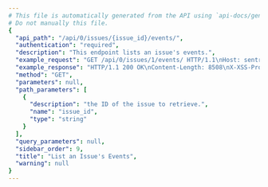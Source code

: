 ```yaml
---
# This file is automatically generated from the API using `api-docs/generate.py`
# Do not manually this file.
{
  "api_path": "/api/0/issues/{issue_id}/events/", 
  "authentication": "required", 
  "description": "This endpoint lists an issue's events.", 
  "example_request": "GET /api/0/issues/1/events/ HTTP/1.1\nHost: sentry.io\nAuthorization: Bearer {base64-encoded-key-here}", 
  "example_response": "HTTP/1.1 200 OK\nContent-Length: 8508\nX-XSS-Protection: 1; mode=block\nX-Content-Type-Options: nosniff\nContent-Language: en\nVary: Accept-Language, Cookie\nLink: <https://sentry.io/api/0/issues/1/events/?&cursor=1537391211000:0:1>; rel=\"previous\"; results=\"false\"; cursor=\"1537391211000:0:1\", <https://sentry.io/api/0/issues/1/events/?&cursor=1537391211000:100:0>; rel=\"next\"; results=\"false\"; cursor=\"1537391211000:100:0\"\nAllow: GET, HEAD, OPTIONS\nX-Frame-Options: deny\nContent-Type: application/json\n\n[\n  {\n    \"context\": {\n      \"emptyList\": [], \n      \"emptyMap\": {}, \n      \"length\": 10837790, \n      \"results\": [\n        1, \n        2, \n        3, \n        4, \n        5\n      ], \n      \"session\": {\n        \"foo\": \"bar\"\n      }, \n      \"unauthorized\": false, \n      \"url\": \"http://example.org/foo/bar/\"\n    }, \n    \"contexts\": {}, \n    \"dateCreated\": \"2018-09-19T21:06:51Z\", \n    \"dateReceived\": \"2018-09-19T21:06:51Z\", \n    \"dist\": null, \n    \"entries\": [\n      {\n        \"data\": {\n          \"message\": \"This is an example Python exception\"\n        }, \n        \"type\": \"message\"\n      }, \n      {\n        \"data\": {\n          \"frames\": [\n            {\n              \"absPath\": \"/home/ubuntu/.virtualenvs/getsentry/src/raven/raven/base.py\", \n              \"colNo\": null, \n              \"context\": [\n                [\n                  298, \n                  \"                frames = stack\"\n                ], \n                [\n                  299, \n                  \"\"\n                ], \n                [\n                  300, \n                  \"            data.update({\"\n                ], \n                [\n                  301, \n                  \"                'sentry.interfaces.Stacktrace': {\"\n                ], \n                [\n                  302, \n                  \"                    'frames': get_stack_info(frames,\"\n                ], \n                [\n                  303, \n                  \"                        transformer=self.transform)\"\n                ], \n                [\n                  304, \n                  \"                },\"\n                ], \n                [\n                  305, \n                  \"            })\"\n                ], \n                [\n                  306, \n                  \"\"\n                ], \n                [\n                  307, \n                  \"        if 'sentry.interfaces.Stacktrace' in data:\"\n                ], \n                [\n                  308, \n                  \"            if self.include_paths:\"\n                ]\n              ], \n              \"errors\": null, \n              \"filename\": \"raven/base.py\", \n              \"function\": \"build_msg\", \n              \"inApp\": false, \n              \"instructionAddr\": null, \n              \"lineNo\": 303, \n              \"module\": \"raven.base\", \n              \"package\": null, \n              \"platform\": null, \n              \"symbol\": null, \n              \"symbolAddr\": null, \n              \"vars\": {\n                \"'culprit'\": null, \n                \"'data'\": {\n                  \"'message'\": \"u'This is a test message generated using ``raven test``'\", \n                  \"'sentry.interfaces.Message'\": {\n                    \"'message'\": \"u'This is a test message generated using ``raven test``'\", \n                    \"'params'\": []\n                  }\n                }, \n                \"'date'\": \"datetime.datetime(2013, 8, 13, 3, 8, 24, 880386)\", \n                \"'event_id'\": \"'54a322436e1b47b88e239b78998ae742'\", \n                \"'event_type'\": \"'raven.events.Message'\", \n                \"'extra'\": {\n                  \"'go_deeper'\": [\n                    [\n                      {\n                        \"'bar'\": [\n                          \"'baz'\"\n                        ], \n                        \"'foo'\": \"'bar'\"\n                      }\n                    ]\n                  ], \n                  \"'loadavg'\": [\n                    0.37255859375, \n                    0.5341796875, \n                    0.62939453125\n                  ], \n                  \"'user'\": \"'dcramer'\"\n                }, \n                \"'frames'\": \"<generator object iter_stack_frames at 0x107bcc3c0>\", \n                \"'handler'\": \"<raven.events.Message object at 0x107bd0890>\", \n                \"'k'\": \"'sentry.interfaces.Message'\", \n                \"'kwargs'\": {\n                  \"'level'\": 20, \n                  \"'message'\": \"'This is a test message generated using ``raven test``'\"\n                }, \n                \"'public_key'\": null, \n                \"'result'\": {\n                  \"'message'\": \"u'This is a test message generated using ``raven test``'\", \n                  \"'sentry.interfaces.Message'\": {\n                    \"'message'\": \"u'This is a test message generated using ``raven test``'\", \n                    \"'params'\": []\n                  }\n                }, \n                \"'self'\": \"<raven.base.Client object at 0x107bb8210>\", \n                \"'stack'\": true, \n                \"'tags'\": null, \n                \"'time_spent'\": null, \n                \"'v'\": {\n                  \"'message'\": \"u'This is a test message generated using ``raven test``'\", \n                  \"'params'\": []\n                }\n              }\n            }, \n            {\n              \"absPath\": \"/home/ubuntu/.virtualenvs/getsentry/src/raven/raven/base.py\", \n              \"colNo\": null, \n              \"context\": [\n                [\n                  454, \n                  \"        if not self.is_enabled():\"\n                ], \n                [\n                  455, \n                  \"            return\"\n                ], \n                [\n                  456, \n                  \"\"\n                ], \n                [\n                  457, \n                  \"        data = self.build_msg(\"\n                ], \n                [\n                  458, \n                  \"            event_type, data, date, time_spent, extra, stack, tags=tags,\"\n                ], \n                [\n                  459, \n                  \"            **kwargs)\"\n                ], \n                [\n                  460, \n                  \"\"\n                ], \n                [\n                  461, \n                  \"        self.send(**data)\"\n                ], \n                [\n                  462, \n                  \"\"\n                ], \n                [\n                  463, \n                  \"        return (data.get('event_id'),)\"\n                ], \n                [\n                  464, \n                  \"\"\n                ]\n              ], \n              \"errors\": null, \n              \"filename\": \"raven/base.py\", \n              \"function\": \"capture\", \n              \"inApp\": false, \n              \"instructionAddr\": null, \n              \"lineNo\": 459, \n              \"module\": \"raven.base\", \n              \"package\": null, \n              \"platform\": null, \n              \"symbol\": null, \n              \"symbolAddr\": null, \n              \"vars\": {\n                \"'data'\": null, \n                \"'date'\": null, \n                \"'event_type'\": \"'raven.events.Message'\", \n                \"'extra'\": {\n                  \"'go_deeper'\": [\n                    [\n                      {\n                        \"'bar'\": [\n                          \"'baz'\"\n                        ], \n                        \"'foo'\": \"'bar'\"\n                      }\n                    ]\n                  ], \n                  \"'loadavg'\": [\n                    0.37255859375, \n                    0.5341796875, \n                    0.62939453125\n                  ], \n                  \"'user'\": \"'dcramer'\"\n                }, \n                \"'kwargs'\": {\n                  \"'level'\": 20, \n                  \"'message'\": \"'This is a test message generated using ``raven test``'\"\n                }, \n                \"'self'\": \"<raven.base.Client object at 0x107bb8210>\", \n                \"'stack'\": true, \n                \"'tags'\": null, \n                \"'time_spent'\": null\n              }\n            }, \n            {\n              \"absPath\": \"/home/ubuntu/.virtualenvs/getsentry/src/raven/raven/base.py\", \n              \"colNo\": null, \n              \"context\": [\n                [\n                  572, \n                  \"        \\\"\\\"\\\"\"\n                ], \n                [\n                  573, \n                  \"        Creates an event from ``message``.\"\n                ], \n                [\n                  574, \n                  \"\"\n                ], \n                [\n                  575, \n                  \"        >>> client.captureMessage('My event just happened!')\"\n                ], \n                [\n                  576, \n                  \"        \\\"\\\"\\\"\"\n                ], \n                [\n                  577, \n                  \"        return self.capture('raven.events.Message', message=message, **kwargs)\"\n                ], \n                [\n                  578, \n                  \"\"\n                ], \n                [\n                  579, \n                  \"    def captureException(self, exc_info=None, **kwargs):\"\n                ], \n                [\n                  580, \n                  \"        \\\"\\\"\\\"\"\n                ], \n                [\n                  581, \n                  \"        Creates an event from an exception.\"\n                ], \n                [\n                  582, \n                  \"\"\n                ]\n              ], \n              \"errors\": null, \n              \"filename\": \"raven/base.py\", \n              \"function\": \"captureMessage\", \n              \"inApp\": false, \n              \"instructionAddr\": null, \n              \"lineNo\": 577, \n              \"module\": \"raven.base\", \n              \"package\": null, \n              \"platform\": null, \n              \"symbol\": null, \n              \"symbolAddr\": null, \n              \"vars\": {\n                \"'kwargs'\": {\n                  \"'data'\": null, \n                  \"'extra'\": {\n                    \"'go_deeper'\": [\n                      [\n                        {\n                          \"'bar'\": [\n                            \"'baz'\"\n                          ], \n                          \"'foo'\": \"'bar'\"\n                        }\n                      ]\n                    ], \n                    \"'loadavg'\": [\n                      0.37255859375, \n                      0.5341796875, \n                      0.62939453125\n                    ], \n                    \"'user'\": \"'dcramer'\"\n                  }, \n                  \"'level'\": 20, \n                  \"'stack'\": true, \n                  \"'tags'\": null\n                }, \n                \"'message'\": \"'This is a test message generated using ``raven test``'\", \n                \"'self'\": \"<raven.base.Client object at 0x107bb8210>\"\n              }\n            }, \n            {\n              \"absPath\": \"/home/ubuntu/.virtualenvs/getsentry/src/raven/raven/scripts/runner.py\", \n              \"colNo\": null, \n              \"context\": [\n                [\n                  72, \n                  \"        level=logging.INFO,\"\n                ], \n                [\n                  73, \n                  \"        stack=True,\"\n                ], \n                [\n                  74, \n                  \"        tags=options.get('tags', {}),\"\n                ], \n                [\n                  75, \n                  \"        extra={\"\n                ], \n                [\n                  76, \n                  \"            'user': get_uid(),\"\n                ], \n                [\n                  77, \n                  \"            'loadavg': get_loadavg(),\"\n                ], \n                [\n                  78, \n                  \"        },\"\n                ], \n                [\n                  79, \n                  \"    ))\"\n                ], \n                [\n                  80, \n                  \"\"\n                ], \n                [\n                  81, \n                  \"    if client.state.did_fail():\"\n                ], \n                [\n                  82, \n                  \"        print('error!')\"\n                ]\n              ], \n              \"errors\": null, \n              \"filename\": \"raven/scripts/runner.py\", \n              \"function\": \"send_test_message\", \n              \"inApp\": false, \n              \"instructionAddr\": null, \n              \"lineNo\": 77, \n              \"module\": \"raven.scripts.runner\", \n              \"package\": null, \n              \"platform\": null, \n              \"symbol\": null, \n              \"symbolAddr\": null, \n              \"vars\": {\n                \"'client'\": \"<raven.base.Client object at 0x107bb8210>\", \n                \"'data'\": null, \n                \"'k'\": \"'secret_key'\", \n                \"'options'\": {\n                  \"'data'\": null, \n                  \"'tags'\": null\n                }\n              }\n            }, \n            {\n              \"absPath\": \"/home/ubuntu/.virtualenvs/getsentry/src/raven/raven/scripts/runner.py\", \n              \"colNo\": null, \n              \"context\": [\n                [\n                  107, \n                  \"    print(\\\"Using DSN configuration:\\\")\"\n                ], \n                [\n                  108, \n                  \"    print(\\\" \\\", dsn)\"\n                ], \n                [\n                  109, \n                  \"    print()\"\n                ], \n                [\n                  110, \n                  \"\"\n                ], \n                [\n                  111, \n                  \"    client = Client(dsn, include_paths=['raven'])\"\n                ], \n                [\n                  112, \n                  \"    send_test_message(client, opts.__dict__)\"\n                ]\n              ], \n              \"errors\": null, \n              \"filename\": \"raven/scripts/runner.py\", \n              \"function\": \"main\", \n              \"inApp\": false, \n              \"instructionAddr\": null, \n              \"lineNo\": 112, \n              \"module\": \"raven.scripts.runner\", \n              \"package\": null, \n              \"platform\": null, \n              \"symbol\": null, \n              \"symbolAddr\": null, \n              \"vars\": {\n                \"'args'\": [\n                  \"'test'\", \n                  \"'https://ebc35f33e151401f9deac549978bda11:f3403f81e12e4c24942d505f086b2cad@sentry.io/1'\"\n                ], \n                \"'client'\": \"<raven.base.Client object at 0x107bb8210>\", \n                \"'dsn'\": \"'https://ebc35f33e151401f9deac549978bda11:f3403f81e12e4c24942d505f086b2cad@sentry.io/1'\", \n                \"'opts'\": \"<Values at 0x107ba3b00: {'data': None, 'tags': None}>\", \n                \"'parser'\": \"<optparse.OptionParser instance at 0x107ba3368>\", \n                \"'root'\": \"<logging.Logger object at 0x107ba5b10>\"\n              }\n            }\n          ], \n          \"framesOmitted\": null, \n          \"hasSystemFrames\": false, \n          \"registers\": null\n        }, \n        \"type\": \"stacktrace\"\n      }, \n      {\n        \"data\": {\n          \"context\": [\n            [\n              11, \n              \"{% endif %}\\n\"\n            ], \n            [\n              12, \n              \"<script src=\\\"{% static 'debug_toolbar/js/toolbar.js' %}\\\"></script>\\n\"\n            ], \n            [\n              13, \n              \"<div id=\\\"djDebug\\\" hidden=\\\"hidden\\\" dir=\\\"ltr\\\"\\n\"\n            ], \n            [\n              14, \n              \"     data-store-id=\\\"{{ toolbar.store_id }}\\\" data-render-panel-url=\\\"{% url 'djdt:render_panel' %}\\\"\\n\"\n            ], \n            [\n              15, \n              \"     {{ toolbar.config.ROOT_TAG_EXTRA_ATTRS|safe }}>\\n\"\n            ], \n            [\n              16, \n              \"\\t<div hidden=\\\"hidden\\\" id=\\\"djDebugToolbar\\\">\\n\"\n            ], \n            [\n              17, \n              \"\\t\\t<ul id=\\\"djDebugPanelList\\\">\\n\"\n            ]\n          ], \n          \"filename\": \"debug_toolbar/base.html\", \n          \"lineNo\": 14\n        }, \n        \"type\": \"template\"\n      }, \n      {\n        \"data\": {\n          \"cookies\": [\n            [\n              \"foo\", \n              \"bar\"\n            ], \n            [\n              \"biz\", \n              \"baz\"\n            ]\n          ], \n          \"data\": {\n            \"hello\": \"world\"\n          }, \n          \"env\": {\n            \"ENV\": \"prod\"\n          }, \n          \"fragment\": \"\", \n          \"headers\": [\n            [\n              \"Content-Type\", \n              \"application/json\"\n            ], \n            [\n              \"Referer\", \n              \"http://example.com\"\n            ], \n            [\n              \"User-Agent\", \n              \"Mozilla/5.0 (Windows NT 6.2; WOW64) AppleWebKit/537.36 (KHTML, like Gecko) Chrome/28.0.1500.72 Safari/537.36\"\n            ]\n          ], \n          \"inferredContentType\": \"application/json\", \n          \"method\": \"GET\", \n          \"query\": \"foo=bar\", \n          \"url\": \"http://example.com/foo\"\n        }, \n        \"type\": \"request\"\n      }\n    ], \n    \"errors\": [], \n    \"eventID\": \"1a949d42c03c44caacb1a99adedfb9c4\", \n    \"fingerprints\": [\n      \"c4a4d06bc314205bb3b6bdb612dde7f1\"\n    ], \n    \"groupID\": \"1\", \n    \"id\": \"1\", \n    \"message\": \"This is an example Python exception\", \n    \"metadata\": {\n      \"title\": \"This is an example Python exception\"\n    }, \n    \"packages\": {\n      \"my.package\": \"1.0.0\"\n    }, \n    \"platform\": \"python\", \n    \"sdk\": null, \n    \"size\": 7055, \n    \"tags\": [\n      {\n        \"key\": \"browser\", \n        \"value\": \"Chrome 28.0\"\n      }, \n      {\n        \"key\": \"device\", \n        \"value\": \"Other\"\n      }, \n      {\n        \"key\": \"level\", \n        \"value\": \"error\"\n      }, \n      {\n        \"key\": \"os\", \n        \"value\": \"Windows 8\"\n      }, \n      {\n        \"key\": \"release\", \n        \"value\": \"4fbabfcf8ea7042126fa6888d9bf89d7473d7014\"\n      }, \n      {\n        \"key\": \"url\", \n        \"value\": \"http://example.com/foo\"\n      }, \n      {\n        \"key\": \"user\", \n        \"value\": \"id:1\"\n      }\n    ], \n    \"type\": \"default\", \n    \"user\": {\n      \"email\": \"sentry@example.com\", \n      \"id\": \"1\", \n      \"ip_address\": \"127.0.0.1\", \n      \"name\": \"Sentry\", \n      \"username\": \"sentry\"\n    }\n  }\n]", 
  "method": "GET", 
  "parameters": null, 
  "path_parameters": [
    {
      "description": "the ID of the issue to retrieve.", 
      "name": "issue_id", 
      "type": "string"
    }
  ], 
  "query_parameters": null, 
  "sidebar_order": 9, 
  "title": "List an Issue's Events", 
  "warning": null
}
---
```

